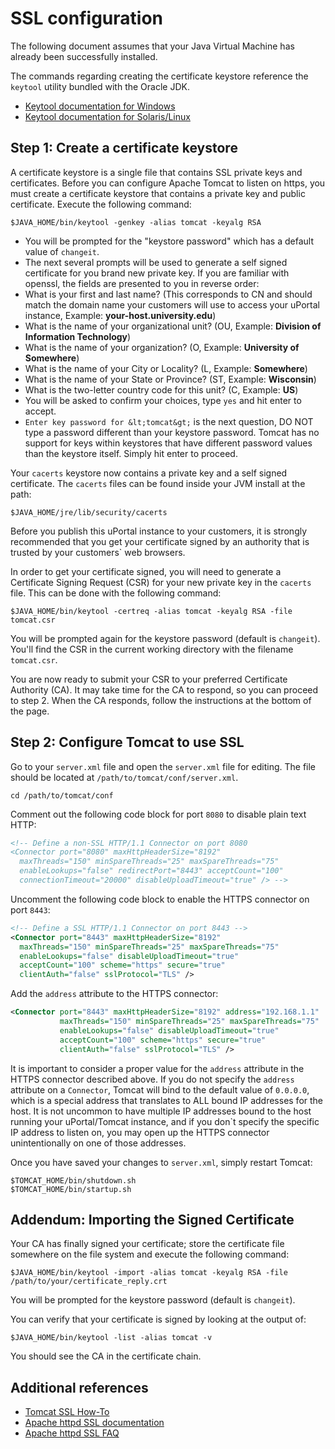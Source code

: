 # SSL configuration

The following document assumes that your Java Virtual Machine has already been successfully installed.

The commands regarding creating the certificate keystore reference the `keytool` utility bundled with the Oracle JDK.

+ [Keytool documentation for Windows](http://download.oracle.com/javase/6/docs/technotes/tools/windows/keytool.html)
+ [Keytool documentation for Solaris/Linux](http://download.oracle.com/javase/6/docs/technotes/tools/solaris/keytool.html)

## Step 1: Create a certificate keystore

A certificate keystore is a single file that contains SSL private keys and certificates. Before you can configure Apache Tomcat to listen on https, you must create a certificate keystore that contains a private key and public certificate. Execute the following command:

```shell
$JAVA_HOME/bin/keytool -genkey -alias tomcat -keyalg RSA
```

+ You will be prompted for the "keystore password" which has a default value of `changeit`.
+ The next several prompts will be used to generate a self signed certificate for you brand new private key. If you are familiar with openssl, the fields are presented to you in reverse order:
+ What is your first and last name? (This corresponds to CN and should match the domain name your customers will use to access your uPortal instance, Example: <strong>your-host.university.edu</strong>)
+ What is the name of your organizational unit? (OU, Example: <strong>Division of Information Technology</strong>)
+ What is the name of your organization? (O, Example: <strong>University of Somewhere</strong>)
+ What is the name of your City or Locality? (L, Example: <strong>Somewhere</strong>)
+ What is the name of your State or Province? (ST, Example: <strong>Wisconsin</strong>)
+ What is the two-letter country code for this unit? (C, Example: <strong>US</strong>)
+ You will be asked to confirm your choices, type `yes` and hit enter to accept.
+ `Enter key password for &lt;tomcat&gt;` is the next question, DO NOT type a password different than your keystore password. Tomcat has no support for keys within keystores that have different password values than the keystore itself. Simply hit enter to proceed.

Your `cacerts` keystore now contains a private key and a self signed certificate. The `cacerts` files can be found inside your JVM install at the path:

```
$JAVA_HOME/jre/lib/security/cacerts
```

Before you publish this uPortal instance to your customers, it is strongly recommended that you get your certificate signed by an authority that is trusted by your customers` web browsers.

In order to get your certificate signed, you will need to generate a Certificate Signing Request (CSR) for your new private key in the `cacerts` file. This can be done with the following command:

```
$JAVA_HOME/bin/keytool -certreq -alias tomcat -keyalg RSA -file tomcat.csr
```


You will be prompted again for the keystore password (default is `changeit`). You'll find the CSR in the current working directory with the filename `tomcat.csr`.

You are now ready to submit your CSR to your preferred Certificate Authority (CA). It may take time for the CA to respond, so you can proceed to step 2. When the CA responds, follow the instructions at the bottom of the page.

## Step 2: Configure Tomcat to use SSL

Go to your `server.xml` file and open the `server.xml` file for editing. The file should be located at `/path/to/tomcat/conf/server.xml`.

```shell
cd /path/to/tomcat/conf
```

Comment out the following code block for port `8080` to disable plain text HTTP:

```xml
<!-- Define a non-SSL HTTP/1.1 Connector on port 8080
<Connector port="8080" maxHttpHeaderSize="8192"
  maxThreads="150" minSpareThreads="25" maxSpareThreads="75"
  enableLookups="false" redirectPort="8443" acceptCount="100"
  connectionTimeout="20000" disableUploadTimeout="true" /> -->
```

Uncomment the following code block to enable the HTTPS connector on port `8443`:

```xml
<!-- Define a SSL HTTP/1.1 Connector on port 8443 -->
<Connector port="8443" maxHttpHeaderSize="8192"
  maxThreads="150" minSpareThreads="25" maxSpareThreads="75"
  enableLookups="false" disableUploadTimeout="true"
  acceptCount="100" scheme="https" secure="true"
  clientAuth="false" sslProtocol="TLS" />
```

Add the `address` attribute to the HTTPS connector:

```xml
<Connector port="8443" maxHttpHeaderSize="8192" address="192.168.1.1"
           maxThreads="150" minSpareThreads="25" maxSpareThreads="75"
           enableLookups="false" disableUploadTimeout="true"
           acceptCount="100" scheme="https" secure="true"
           clientAuth="false" sslProtocol="TLS" />
```

It is important to consider a proper value for the `address` attribute in the HTTPS connector described above. If you do not specify the `address` attribute on a `Connector`, Tomcat will bind to the default value of `0.0.0.0`, which is a special address that translates to ALL bound IP addresses for the host. It is not uncommon to have multiple IP addresses bound to the host running your uPortal/Tomcat instance, and if you don`t specify the specific IP address to listen on, you may open up the HTTPS connector unintentionally on one of those addresses.

Once you have saved your changes to `server.xml`, simply restart Tomcat:

```shell
$TOMCAT_HOME/bin/shutdown.sh
$TOMCAT_HOME/bin/startup.sh
```

## Addendum: Importing the Signed Certificate

Your CA has finally signed your certificate; store the certificate file somewhere on the file system and execute the following command:

```shell
$JAVA_HOME/bin/keytool -import -alias tomcat -keyalg RSA -file /path/to/your/certificate_reply.crt
```

You will be prompted for the keystore password (default is `changeit`).

You can verify that your certificate is signed by looking at the output of:

```
$JAVA_HOME/bin/keytool -list -alias tomcat -v
```

You should see the CA in the certificate chain.

## Additional references

+ [Tomcat SSL How-To](http://tomcat.apache.org/tomcat-7.0-doc/ssl-howto.html)
+ [Apache httpd SSL documentation](http://httpd.apache.org/docs/2.2/ssl/)
+ [Apache httpd SSL FAQ](http://httpd.apache.org/docs/2.2/ssl/ssl_faq.html)
